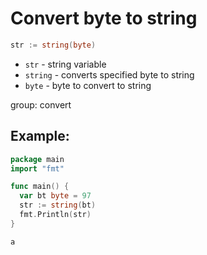 # Convert byte to string

```go
str := string(byte)
```

- `str` - string variable
- `string` - converts specified byte to string
- `byte` - byte to convert to string

group: convert

## Example: 
```go
package main
import "fmt"

func main() {
  var bt byte = 97
  str := string(bt)
  fmt.Println(str)
}
```
```
a

```

